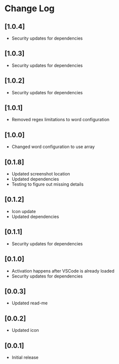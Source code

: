 # Change Log

## [1.0.4]

- Security updates for dependencies


## [1.0.3]

- Security updates for dependencies


## [1.0.2]

- Security updates for dependencies


## [1.0.1]

- Removed regex limitations to word configuration


## [1.0.0]

- Changed word configuration to use array


## [0.1.8]

- Updated screenshot location
- Updated dependencies
- Testing to figure out missing details


## [0.1.2]

- Icon update
- Updated dependencies


## [0.1.1]

- Security updates for dependencies


## [0.1.0]

- Activation happens after VSCode is already loaded
- Security updates for dependencies


## [0.0.3]

- Updated read-me


## [0.0.2]

- Updated icon


## [0.0.1]

- Initial release
